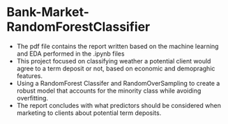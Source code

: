 # Bank-Market-RandomForestClassifier
- The pdf file contains the report written based on the machine learning and EDA performed in the .ipynb files  
- This project focused on classifying weather a potential client would agree to a term deposit or not, based on economic and demopraghic features. 
- Using a RandomForest Classifer and RandomOverSampling to create a robust model that accounts for the minority class while avoiding overfitting.  
- The report concludes with what predictors should be considered when marketing to clients about potential term deposits.
